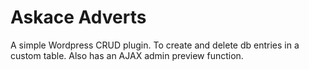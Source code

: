 Askace Adverts
==============

A simple Wordpress CRUD plugin. To create and delete db entries in a custom table. Also has an AJAX admin preview function.
